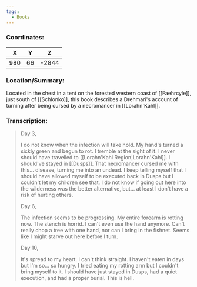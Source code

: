 ```yaml
---
tags:
  - Books
---
```


### Coordinates:
| **X** | **Y**| **Z** |
|:-----:|:----:|:-----:|
|980  |66   |-2844  |

### Location/Summary:
Located in the chest in a tent on the forested western coast of [[Faehrcyle]], just south of [[Schlonko]], this book describes a Drehmari's account of turning after being cursed by a necromancer in [[Lorahn'Kahl]].

### Transcription:
> Day 3,
>
> I do not know when the infection will take hold. My hand's turned a sickly green and begun to rot. I tremble at the sight of it. I never should have travelled to [[Lorahn'Kahl Region|Lorahn'Kahl]]. I should've stayed in [[Dusps]]. That necromancer cursed me with this... disease, turning me into an undead. I keep telling myself that I should have allowed myself to be executed back in Dusps but I couldn't let my children see that. I do not know if going out here into the wilderness was the better alternative, but... at least I don't have a risk of hurting others.
>
> Day 6,
>
> The infection seems to be progressing. My entire forearm is rotting now. The stench is horrid. I can't even use the hand anymore. Can't really chop a tree with one hand, nor can I bring in the fishnet. Seems like I might starve out here before I turn.
>
> Day 10,
>
> It's spread to my heart. I can't think straight. I haven't eaten in days but I'm so... so hungry. I tried eating my rotting arm but I couldn't bring myself to it. I should have just stayed in Dusps, had a quiet execution, and had a proper burial. This is hell.



